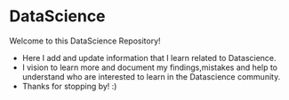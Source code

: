 # DataScience

Welcome to this DataScience Repository!

- Here I add and update information that I learn related to Datascience. 
- I vision to learn more and document my findings,mistakes and help to understand who are interested to learn
in the Datascience community.
- Thanks for stopping by! :)
